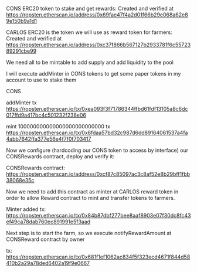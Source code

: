 CONS ERC20 token to stake and get rewards: Created and verified at https://ropsten.etherscan.io/address/0x69fae47f4a2d01f66b29e068a62e89e150b9a1d1

CARLOS ERC20 is the token we will use as reward token for farmers: Created and verified at https://ropsten.etherscan.io/address/0xc37f866b567127b2933781f6c5572389291cbe99

We need all to be mintable to add supply and add liquidity to the pool

I will execute addMinter in CONS tokens to get some paper tokens in my account to use to stake them

CONS 

addMinter tx https://ropsten.etherscan.io/tx/0xea093f3f71786344ffbd61fdf13105a8c6dc017ffd9a417bc4c501232f238e06

mint 100000000000000000000000000 tx https://ropsten.etherscan.io/tx/0x6fdaa57bd32c987d6dd89164061537a4fa4abb7642ffa377e56e4f7f0f703417

Now we configure (hardcoding our CONS token to access by interface) our CONSRewards contract, deploy and verify it:

CONSRewards contract: https://ropsten.etherscan.io/address/0xcf87c85097ac3c8af52e8b29bff1fbb38068e35c

Now we need to add this contract as minter at CARLOS reward token in order to allow Reward contract to mint and transfer tokens to farmers.

Minter added tx: https://ropsten.etherscan.io/tx/0x84b87dbf277bee8aaf8903e07f30dc8fc43ef49ca78dab760ec891991e5f3aad

Next step is to start the farm, so we execute notifyRewardAmount at CONSReward contract by owner

tx: https://ropsten.etherscan.io/tx/0x681f1ef1062ac834f5f323ecd4671f844d58410b2a29a78ded6402a19f9e0667